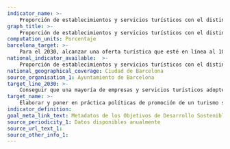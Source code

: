 ```yaml
---
indicator_name: >-
    Proporción de establecimientos y servicios turísticos con el distintivo “Barcelona turismo seguro”
graph_title: >-
    Proporción de establecimientos y servicios turísticos con el distintivo “Barcelona turismo seguro”
computation_units: Porcentaje
barcelona_target: >-
    Para el 2030, alcanzar una oferta turística que esté en línea al 100% con la Agenda 2030: sostenible, segura y de alta calidad
national_indicator_available:  >-
    Proporción de establecimientos y servicios turísticos con el distintivo “Barcelona turismo seguro”
national_geographical_coverage: Ciudad de Barcelona
source_organisation_1: Ayuntamiento de Barcelona
target_line_2030: >-
    Conseguir que una mayoría de empresas y servicios turísticos adopten el compromiso “Barcelona turismo seguro”: Superior al 50%
target_name: >-
    Elaborar y poner en práctica políticas de promoción de un turismo sostenible que cree empleo y promueva la cultura y los productos locales
indicator_definition:
goal_meta_link_text: Metadatos de los Objetivos de Desarrollo Sostenible de las Naciones Unidas (pdf 894kB)
source_periodicity_1: Datos disponibles anualmente
source_url_text_1:
source_other_info_1: 
---
```

